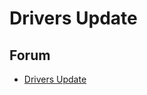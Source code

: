 # Drivers Update

## Forum
- <a href="https://forum.hiveos.farm/t/drivers-update/3347">Drivers Update</a>
